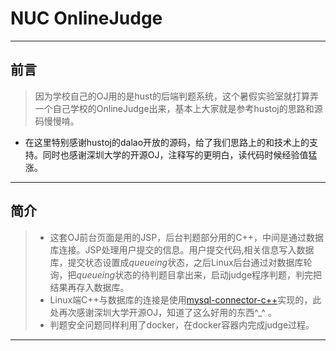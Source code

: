 # NUC OnlineJudge
----

## 前言
> 因为学校自己的OJ用的是hust的后端判题系统，这个暑假实验室就打算弄一个自己学校的OnlineJudge出来，基本上大家就是参考hustoj的思路和源码慢慢啃。

+ 在这里特别感谢hustoj的dalao开放的源码，给了我们思路上的和技术上的支持。同时也感谢深圳大学的开源OJ，注释写的更明白，读代码时候经验值猛涨。
----

## 简介
>* 这套OJ前台页面是用的JSP，后台判题部分用的C++，中间是通过数据库连接。JSP处理用户提交的信息。用户提交代码,相关信息写入数据库，提交状态设置成*queueing*状态，之后Linux后台通过对数据库轮询，把*queueing*状态的待判题目拿出来，启动judge程序判题，判完把结果再存入数据库。
>* Linux端C++与数据库的连接是使用[mysql-connector-c++](https://dev.mysql.com/doc/connector-cpp/en/)实现的，此处再次感谢深圳大学开源OJ，知道了这么好用的东西^_^ 。
>* 判题安全问题同样利用了docker，在docker容器内完成judge过程。
----